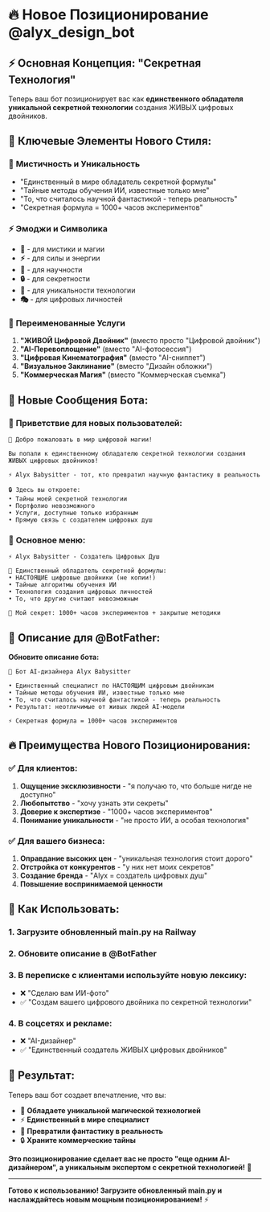 # 🔥 Новое Позиционирование @alyx_design_bot

## ⚡ Основная Концепция: "Секретная Технология"

Теперь ваш бот позиционирует вас как **единственного обладателя уникальной секретной технологии** создания ЖИВЫХ цифровых двойников.

## 🎯 Ключевые Элементы Нового Стиля:

### 🔮 **Мистичность и Уникальность**
- "Единственный в мире обладатель секретной формулы"
- "Тайные методы обучения ИИ, известные только мне"
- "То, что считалось научной фантастикой - теперь реальность"
- "Секретная формула = 1000+ часов экспериментов"

### ⚡ **Эмоджи и Символика**
- **🔮** - для мистики и магии
- **⚡** - для силы и энергии  
- **🔬** - для научности
- **🔒** - для секретности
- **🧬** - для уникальности технологии
- **🎭** - для цифровых личностей

### 🎨 **Переименованные Услуги**
1. **"ЖИВОЙ Цифровой Двойник"** (вместо просто "Цифровой двойник")
2. **"AI-Перевоплощение"** (вместо "AI-фотосессия")
3. **"Цифровая Кинематография"** (вместо "AI-сниппет")
4. **"Визуальное Заклинание"** (вместо "Дизайн обложки")
5. **"Коммерческая Магия"** (вместо "Коммерческая съемка")

## 📝 Новые Сообщения Бота:

### 🎉 **Приветствие для новых пользователей:**
```
🔮 Добро пожаловать в мир цифровой магии!

Вы попали к единственному обладателю секретной технологии создания ЖИВЫХ цифровых двойников!

⚡ Alyx Babysitter - тот, кто превратил научную фантастику в реальность

🔒 Здесь вы откроете:
• Тайны моей секретной технологии
• Портфолио невозможного  
• Услуги, доступные только избранным
• Прямую связь с создателем цифровых душ
```

### 🚀 **Основное меню:**
```
⚡ Alyx Babysitter - Создатель Цифровых Душ

🔬 Единственный обладатель секретной формулы:
• НАСТОЯЩИЕ цифровые двойники (не копии!)
• Тайные алгоритмы обучения ИИ
• Технология создания цифровых личностей
• То, что другие считают невозможным

🔮 Мой секрет: 1000+ часов экспериментов + закрытые методики
```

## 🎯 Описание для @BotFather:

**Обновите описание бота:**
```
🎨 Бот AI-дизайнера Alyx Babysitter

• Единственный специалист по НАСТОЯЩИМ цифровым двойникам
• Тайные методы обучения ИИ, известные только мне
• То, что считалось научной фантастикой - теперь реальность
• Результат: неотличимые от живых людей AI-модели

⚡ Секретная формула = 1000+ часов экспериментов
```

## 🔥 Преимущества Нового Позиционирования:

### ✅ **Для клиентов:**
1. **Ощущение эксклюзивности** - "я получаю то, что больше нигде не доступно"
2. **Любопытство** - "хочу узнать эти секреты"
3. **Доверие к экспертизе** - "1000+ часов экспериментов"
4. **Понимание уникальности** - "не просто ИИ, а особая технология"

### ✅ **Для вашего бизнеса:**
1. **Оправдание высоких цен** - "уникальная технология стоит дорого"
2. **Отстройка от конкурентов** - "у них нет моих секретов"
3. **Создание бренда** - "Alyx = создатель цифровых душ"
4. **Повышение воспринимаемой ценности**

## 🚀 Как Использовать:

### 1. **Загрузите обновленный main.py на Railway**
### 2. **Обновите описание в @BotFather**
### 3. **В переписке с клиентами используйте новую лексику:**
- ❌ "Сделаю вам ИИ-фото"
- ✅ "Создам вашего цифрового двойника по секретной технологии"

### 4. **В соцсетях и рекламе:**
- ❌ "AI-дизайнер"
- ✅ "Единственный создатель ЖИВЫХ цифровых двойников"

## 🎯 Результат:

Теперь ваш бот создает впечатление, что вы:
- 🔮 **Обладаете уникальной магической технологией**
- ⚡ **Единственный в мире специалист**
- 🧬 **Превратили фантастику в реальность**
- 🔒 **Храните коммерческие тайны**

**Это позиционирование сделает вас не просто "еще одним AI-дизайнером", а уникальным экспертом с секретной технологией!** 🚀

---

**Готово к использованию! Загрузите обновленный main.py и наслаждайтесь новым мощным позиционированием!** ⚡